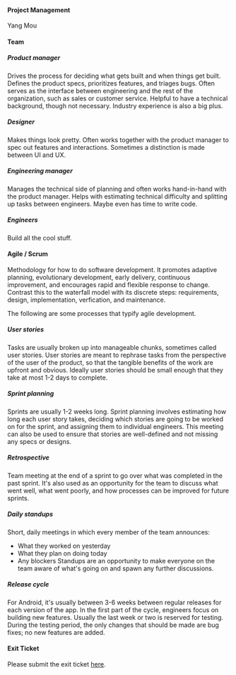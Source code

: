 #### Project Management  
Yang Mou

#### Team

##### Product manager
Drives the process for deciding what gets built and when things get built. Defines the product specs, prioritizes features, and triages bugs. Often serves as the interface between engineering and the rest of the organization, such as sales or customer service. Helpful to have a technical background, though not necessary. Industry experience is also a big plus.

##### Designer
Makes things look pretty. Often works together with the product manager to spec out features and interactions.  Sometimes a distinction is made between UI and UX.

##### Engineering manager
Manages the technical side of planning and often works hand-in-hand with the product manager. Helps with estimating technical difficulty and splitting up tasks between engineers. Maybe even has time to write code.

##### Engineers
Build all the cool stuff.

#### Agile / Scrum
Methodology for how to do software development. It promotes adaptive planning, evolutionary development, early delivery, continuous improvement, and encourages rapid and flexible response to change. Contrast this to the waterfall model with its discrete steps: requirements, design, implementation, verfication, and maintenance.

The following are some processes that typify agile development.

##### User stories
Tasks are usually broken up into manageable chunks, sometimes called user stories. User stories are meant to rephrase tasks from the perspective of the user of the product, so that the tangible benefits of the work are upfront and obvious. Ideally user stories should be small enough that they take at most 1-2 days to complete.

##### Sprint planning
Sprints are usually 1-2 weeks long. Sprint planning involves estimating how long each user story takes, deciding which stories are going to be worked on for the sprint, and assigning them to individual engineers. This meeting can also be used to ensure that stories are well-defined and not missing any specs or designs.

##### Retrospective
Team meeting at the end of a sprint to go over what was completed in the past sprint. It's also used as an opportunity for the team to discuss what went well, what went poorly, and how processes can be improved for future sprints.

##### Daily standups
Short, daily meetings in which every member of the team announces:
* What they worked on yesterday
* What they plan on doing today
* Any blockers
Standups are an opportunity to make everyone on the team aware of what's going on and spawn any further discussions.

##### Release cycle
For Android, it's usually between 3-6 weeks between regular releases for each version of the app. In the first part of the cycle, engineers focus on building new features. Usually the last week or two is reserved for testing. During the testing period, the only changes that should be made are bug fixes; no new features are added.

#### Exit Ticket  
Please submit the exit ticket [here]().
